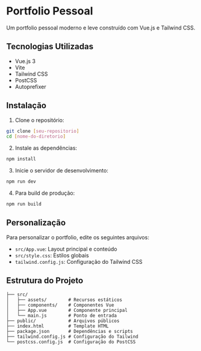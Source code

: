 # Portfolio Pessoal

Um portfolio pessoal moderno e leve construído com Vue.js e Tailwind CSS.

## Tecnologias Utilizadas

- Vue.js 3
- Vite
- Tailwind CSS
- PostCSS
- Autoprefixer

## Instalação

1. Clone o repositório:
```bash
git clone [seu-repositorio]
cd [nome-do-diretorio]
```

2. Instale as dependências:
```bash
npm install
```

3. Inicie o servidor de desenvolvimento:
```bash
npm run dev
```

4. Para build de produção:
```bash
npm run build
```

## Personalização

Para personalizar o portfolio, edite os seguintes arquivos:

- `src/App.vue`: Layout principal e conteúdo
- `src/style.css`: Estilos globais
- `tailwind.config.js`: Configuração do Tailwind CSS

## Estrutura do Projeto

```
├── src/
│   ├── assets/        # Recursos estáticos
│   ├── components/    # Componentes Vue
│   ├── App.vue        # Componente principal
│   └── main.js        # Ponto de entrada
├── public/            # Arquivos públicos
├── index.html         # Template HTML
├── package.json       # Dependências e scripts
├── tailwind.config.js # Configuração do Tailwind
└── postcss.config.js  # Configuração do PostCSS
```
